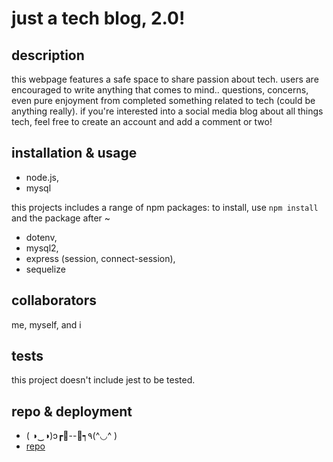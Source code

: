 # just a tech blog, 2.0!

## description
this webpage features a safe space to share passion about tech. users are encouraged to write anything that comes to mind.. questions, concerns, even pure enjoyment from completed something related to tech (could be anything really). if you're interested into a social media blog about all things tech, feel free to create an account and add a comment or two!

## installation & usage
* node.js,
* mysql

this projects includes a range of npm packages:
to install, use `npm install` and the package after ~
* dotenv,
* mysql2,
* express (session, connect-session),
* sequelize

## collaborators
me, myself, and i

## tests
this project doesn't include jest to be tested. 

## repo & deployment
* ( ◑‿◑)ɔ┏🍟--🍔┑٩(^◡^ )
* [repo](https://github.com/mlbarre/tech_blog2.0)
